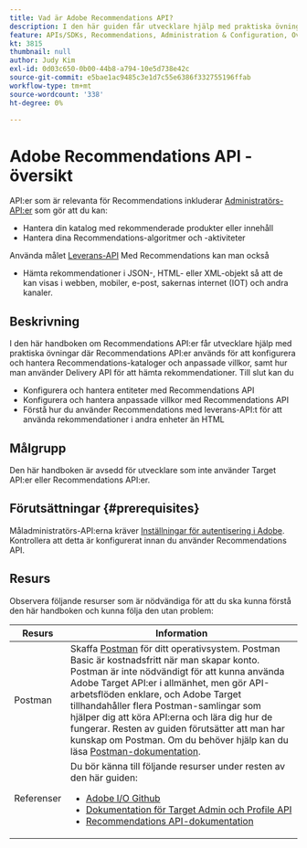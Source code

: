 ```yaml
---
title: Vad är Adobe Recommendations API?
description: I den här guiden får utvecklare hjälp med praktiska övningar med hjälp av Adobe Target Recommendations API:er för att konfigurera och hantera Recommendations-kataloger och anpassade villkor, samt med hjälp av API:t för leverans för att hämta rekommendationsinnehåll.
feature: APIs/SDKs, Recommendations, Administration & Configuration, Overview
kt: 3815
thumbnail: null
author: Judy Kim
exl-id: 0d03c650-0b00-44b8-a794-10e5d738e42c
source-git-commit: e5bae1ac9485c3e1d7c55e6386f332755196ffab
workflow-type: tm+mt
source-wordcount: '338'
ht-degree: 0%

---
```


# Adobe Recommendations API - översikt

API:er som är relevanta för Recommendations inkluderar [Administratörs-API:er](../../before-administer/target-api-overview.md) som gör att du kan:

* Hantera din katalog med rekommenderade produkter eller innehåll
* Hantera dina Recommendations-algoritmer och -aktiviteter

Använda målet [Leverans-API](../../implement/delivery-api/overview.md) Med Recommendations kan man också

* Hämta rekommendationer i JSON-, HTML- eller XML-objekt så att de kan visas i webben, mobiler, e-post, sakernas internet (IOT) och andra kanaler.

## Beskrivning

I den här handboken om Recommendations API:er får utvecklare hjälp med praktiska övningar där Recommendations API:er används för att konfigurera och hantera Recommendations-kataloger och anpassade villkor, samt hur man använder Delivery API för att hämta rekommendationer. Till slut kan du

* Konfigurera och hantera entiteter med Recommendations API
* Konfigurera och hantera anpassade villkor med Recommendations API
* Förstå hur du använder Recommendations med leverans-API:t för att använda rekommendationer i andra enheter än HTML

## Målgrupp

Den här handboken är avsedd för utvecklare som inte använder Target API:er eller Recommendations API:er.

## Förutsättningar {#prerequisites}

Måladministratörs-API:erna kräver [Inställningar för autentisering i Adobe](../configure-authentication.md). Kontrollera att detta är konfigurerat innan du använder Recommendations API.

## Resurs

Observera följande resurser som är nödvändiga för att du ska kunna förstå den här handboken och kunna följa den utan problem:

| Resurs | Information |
| --- | --- |
| Postman | Skaffa [Postman](https://www.postman.com/downloads/) för ditt operativsystem. Postman Basic är kostnadsfritt när man skapar konto. Postman är inte nödvändigt för att kunna använda Adobe Target API:er i allmänhet, men gör API-arbetsflöden enklare, och Adobe Target tillhandahåller flera Postman-samlingar som hjälper dig att köra API:erna och lära dig hur de fungerar. Resten av guiden förutsätter att man har kunskap om Postman. Om du behöver hjälp kan du läsa [Postman-dokumentation](https://learning.getpostman.com/). |
| Referenser | Du bör känna till följande resurser under resten av den här guiden:<UL><li>[Adobe I/O Github](https://github.com/adobeio)</li><li>[Dokumentation för Target Admin och Profile API](../../administer/admin-api/admin-api-overview-new.md)</li><li>[Recommendations API-dokumentation](https://developers.adobetarget.com/api/recommendations/)</li></UL> |
